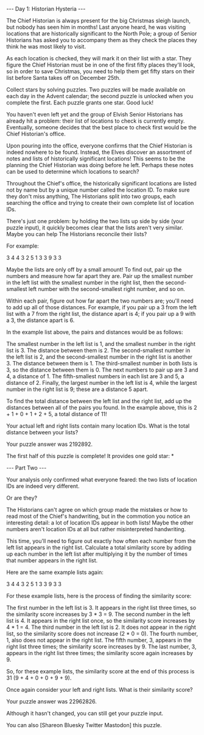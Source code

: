 
--- Day 1: Historian Hysteria ---

The Chief Historian is always present for the big Christmas sleigh launch, but nobody has seen him in months! Last anyone heard, he was
visiting locations that are historically significant to the North Pole; a group of Senior Historians has asked you to accompany them as
they check the places they think he was most likely to visit.

As each location is checked, they will mark it on their list with a star. They figure the Chief Historian must be in one of the first
fifty places they'll look, so in order to save Christmas, you need to help them get fifty stars on their list before Santa takes off on
December 25th.

Collect stars by solving puzzles. Two puzzles will be made available on each day in the Advent calendar; the second puzzle is unlocked
when you complete the first. Each puzzle grants one star. Good luck!

You haven't even left yet and the group of Elvish Senior Historians has already hit a problem: their list of locations to check is
currently empty. Eventually, someone decides that the best place to check first would be the Chief Historian's office.

Upon pouring into the office, everyone confirms that the Chief Historian is indeed nowhere to be found. Instead, the Elves discover an
assortment of notes and lists of historically significant locations! This seems to be the planning the Chief Historian was doing before
he left. Perhaps these notes can be used to determine which locations to search?

Throughout the Chief's office, the historically significant locations are listed not by name but by a unique number called the location
ID. To make sure they don't miss anything, The Historians split into two groups, each searching the office and trying to create their own
complete list of location IDs.

There's just one problem: by holding the two lists up side by side (your puzzle input), it quickly becomes clear that the lists aren't
very similar. Maybe you can help The Historians reconcile their lists?

For example:

3   4
4   3
2   5
1   3
3   9
3   3

Maybe the lists are only off by a small amount! To find out, pair up the numbers and measure how far apart they are. Pair up the smallest
number in the left list with the smallest number in the right list, then the second-smallest left number with the second-smallest right
number, and so on.

Within each pair, figure out how far apart the two numbers are; you'll need to add up all of those distances. For example, if you pair up
a 3 from the left list with a 7 from the right list, the distance apart is 4; if you pair up a 9 with a 3, the distance apart is 6.

In the example list above, the pairs and distances would be as follows:

The smallest number in the left list is 1, and the smallest number in the right list is 3. The distance between them is 2.
The second-smallest number in the left list is 2, and the second-smallest number in the right list is another 3. The distance between
them is 1.
The third-smallest number in both lists is 3, so the distance between them is 0.
The next numbers to pair up are 3 and 4, a distance of 1.
The fifth-smallest numbers in each list are 3 and 5, a distance of 2.
Finally, the largest number in the left list is 4, while the largest number in the right list is 9; these are a distance 5 apart.

To find the total distance between the left list and the right list, add up the distances between all of the pairs you found. In the
example above, this is 2 + 1 + 0 + 1 + 2 + 5, a total distance of 11!

Your actual left and right lists contain many location IDs. What is the total distance between your lists?

Your puzzle answer was 2192892.

The first half of this puzzle is complete! It provides one gold star: *

--- Part Two ---

Your analysis only confirmed what everyone feared: the two lists of location IDs are indeed very different.

Or are they?

The Historians can't agree on which group made the mistakes or how to read most of the Chief's handwriting, but in the commotion you
notice an interesting detail: a lot of location IDs appear in both lists! Maybe the other numbers aren't location IDs at all but rather
misinterpreted handwriting.

This time, you'll need to figure out exactly how often each number from the left list appears in the right list. Calculate a total
similarity score by adding up each number in the left list after multiplying it by the number of times that number appears in the right
list.

Here are the same example lists again:

3   4
4   3
2   5
1   3
3   9
3   3

For these example lists, here is the process of finding the similarity score:

The first number in the left list is 3. It appears in the right list three times, so the similarity score increases by 3 * 3 = 9.
The second number in the left list is 4. It appears in the right list once, so the similarity score increases by 4 * 1 = 4.
The third number in the left list is 2. It does not appear in the right list, so the similarity score does not increase (2 * 0 = 0).
The fourth number, 1, also does not appear in the right list.
The fifth number, 3, appears in the right list three times; the similarity score increases by 9.
The last number, 3, appears in the right list three times; the similarity score again increases by 9.

So, for these example lists, the similarity score at the end of this process is 31 (9 + 4 + 0 + 0 + 9 + 9).

Once again consider your left and right lists. What is their similarity score?

Your puzzle answer was 22962826.

Although it hasn't changed, you can still get your puzzle input.

You can also [Shareon Bluesky Twitter Mastodon] this puzzle.

